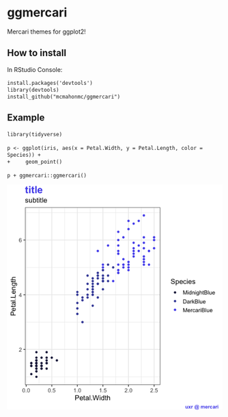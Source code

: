 # ggmercari

Mercari themes for ggplot2!

## How to install

In RStudio Console:
```
install.packages('devtools')
library(devtools)
install_github("mcmahonmc/ggmercari")
```

## Example

```
library(tidyverse)

p <- ggplot(iris, aes(x = Petal.Width, y = Petal.Length, color = Species)) + 
+     geom_point()

p + ggmercari::ggmercari()
```
![](example.png)
